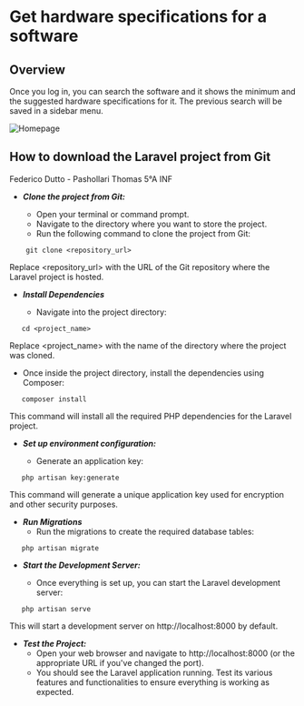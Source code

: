 # Get hardware specifications for a software

## Overview

Once you log in, you can search the software and it shows the minimum and the suggested hardware specifications for it. The previous search will be saved in a sidebar menu.

![Homepage](./doc/home.png)

## How to download the Laravel project from Git

Federico Dutto - Pashollari Thomas 5°A INF 

* ***Clone the project from Git:*** 
   
    * Open your terminal or command prompt.
    * Navigate to the directory where you want to store the project.
    * Run the following command to clone the project from Git:

```console
    git clone <repository_url>
```

Replace <repository_url> with the URL of the Git repository where the Laravel project is hosted.

* ***Install Dependencies***

  * Navigate into the project directory:
  
```console
   cd <project_name>
```

  Replace <project_name> with the name of the directory where the project was cloned.

  * Once inside the project directory, install the dependencies using Composer:
    
```console
   composer install
```

  This command will install all the required PHP dependencies for the Laravel project.

  * ***Set up environment configuration:***

    * Generate an application key:

```console
   php artisan key:generate
```

 This command will generate a unique application key used for encryption and other security purposes.

 * ***Run Migrations***
   * Run the migrations to create the required database tables:

```console
   php artisan migrate
```

* ***Start the Development Server:***

  * Once everything is set up, you can start the Laravel development server:

```console
   php artisan serve
```

This will start a development server on http://localhost:8000 by default.

* ***Test the Project:***
  * Open your web browser and navigate to http://localhost:8000
    (or the appropriate URL if you've changed the port).
  * You should see the Laravel application running.
    Test its various features and functionalities to ensure everything is working as expected.


   
     




      


